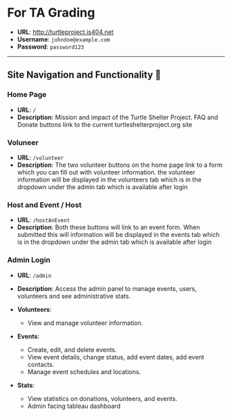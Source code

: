 # For TA Grading
- **URL**: http://turtleproject.is404.net
- **Username**: `johndoe@example.com`
- **Password**: `password123`

---

## Site Navigation and Functionality 🐢

### **Home Page**
- **URL**: `/`
- **Description**: Mission and impact of the Turtle Shelter Project. FAQ and Donate buttons link to the current turtleshelterproject.org site 

### **Voluneer**
- **URL**: `/volunteer`
- **Description**: The two volunteer buttons on the home page link to a form which you can fill out with volunteer information. the volunteer information will be displayed in the volunteers tab which is in the dropdown under the admin tab which is available after login

### **Host and Event / Host**
- **URL**: `/hostAnEvent`
- **Description**: Both these buttons will link to an event form. When submitted this will information will be displayed in the events tab which is in the dropdown under the admin tab which is available after login

### **Admin Login**
- **URL**: `/admin`
- **Description**: Access the admin panel to manage events, users, volunteers and see administrative stats.
- **Volunteers**:
    - View and manage volunteer information.
- **Events**:
    - Create, edit, and delete events.
    - View event details, change status, add event dates, add event contacts.
    - Manage event schedules and locations.

- **Stats**:
    - View statistics on donations, volunteers, and events.
    - Admin facing tableau dashboard


